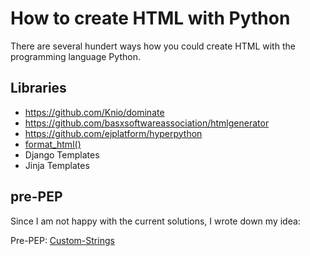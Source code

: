 # How to create HTML with Python

There are several hundert ways how you could create HTML with the
programming language Python.

## Libraries

* https://github.com/Knio/dominate
* https://github.com/basxsoftwareassociation/htmlgenerator
* https://github.com/ejplatform/hyperpython
* [format_html()](https://docs.djangoproject.com/en/dev/ref/utils/#django.utils.html.format_html)
* Django Templates
* Jinja Templates

## pre-PEP

Since I am not happy with the current solutions, I wrote down my idea:

Pre-PEP: [Custom-Strings](https://github.com/guettli/python-custom-strings)

